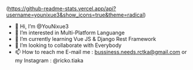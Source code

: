 (https://github-readme-stats.vercel.app/api?username=younixue3&show_icons=true&theme=radical)

- 👋 Hi, I’m @YouNixue3
- 👀 I’m interested in Multi-Platform Languange
- 🌱 I’m currently learning Vue JS & Django Rest Framework
- 💞️ I’m looking to collaborate with Everybody
- 📫 How to reach me E-mail me : bussiness.needs.rctka@gmail.com or my Instagram : @ricko.tiaka

<!---
YouNixue3/YouNixue3 is a ✨ special ✨ repository because its `README.md` (this file) appears on your GitHub profile.
You can click the Preview link to take a look at your changes.
--->
